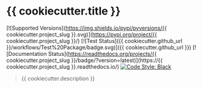 # {{ cookiecutter.title }}

[![Supported Versions](https://img.shields.io/pypi/pyversions/{{ cookiecutter.project_slug }}.svg)](https://pypi.org/project/{{ cookiecutter.project_slug }}/)
[![Test Status]({{ cookiecutter.github_url }}/workflows/Test%20Package/badge.svg)]({{ cookiecutter.github_url }})
[![Documentation Status](https://readthedocs.org/projects/{{ cookiecutter.project_slug }}/badge/?version=latest)](https://{{ cookiecutter.project_slug }}.readthedocs.io/)
[![Code Style: Black](https://img.shields.io/badge/code%20style-black-000000.svg)](https://github.com/ambv/black)

> {{ cookiecutter.description }}
